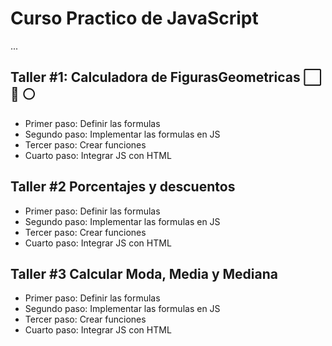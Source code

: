 # Curso Practico de JavaScript
...

## Taller #1: Calculadora de FigurasGeometricas ⬜ 🔺 ⚪

- Primer paso: Definir las formulas
- Segundo paso: Implementar las formulas en JS
- Tercer paso: Crear funciones
- Cuarto paso: Integrar JS con HTML

## Taller #2 Porcentajes y descuentos

- Primer paso: Definir las formulas
- Segundo paso: Implementar las formulas en JS
- Tercer paso: Crear funciones
- Cuarto paso: Integrar JS con HTML

## Taller #3 Calcular Moda, Media y Mediana

- Primer paso: Definir las formulas
- Segundo paso: Implementar las formulas en JS
- Tercer paso: Crear funciones
- Cuarto paso: Integrar JS con HTML